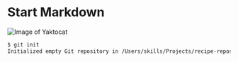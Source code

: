 # Start Markdown

![Image of Yaktocat](https://octodex.github.com/images/yaktocat.png)

```sh
$ git init
Initialized empty Git repository in /Users/skills/Projects/recipe-repository/.git/
```
